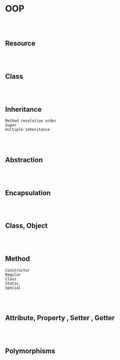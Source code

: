 <!--------------------------------------------------------------------------------- Description -->
# OOP



<!--------------------------------------------------------------------------------- Resource -->
<br><br>

## Resource  
<!-------------------------- Book -->



<!--------------------------------------------------------------------------------- Class -->
<br><br>

## Class  



<!--------------------------------------------------------------------------------- Inheritance -->
<br><br>

## Inheritance
```
Method resolution order 
Super
multiple inheritance
``` 



<!--------------------------------------------------------------------------------- Abstraction -->
<br><br>

## Abstraction  
<!-------------------------- Book -->



<!--------------------------------------------------------------------------------- Encapsulation -->
<br><br>

## Encapsulation  
<!-------------------------- Book -->



<!--------------------------------------------------------------------------------- Class, Object -->
<br><br>

## Class, Object  
<!-------------------------- Book -->



<!--------------------------------------------------------------------------------- Method -->
<br><br>

## Method
```
Constructor
Regular
Class
Static
Special
```



<!--------------------------------------------------------------------------------- Attribute, Property , Setter  , Getter -->
<br><br>

## Attribute, Property , Setter  , Getter  
<!-------------------------- Book -->







<!--------------------------------------------------------------------------------- Polymorphisms -->
<br><br>

## Polymorphisms  
<!-------------------------- Book -->